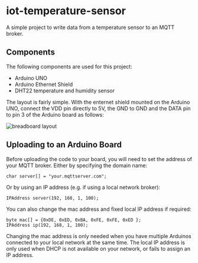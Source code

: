 # iot-temperature-sensor
A simple project to write data from a temperature sensor to an MQTT broker.

## Components

The following components are used for this project:

* Arduino UNO
* Arduino Ethernet Shield
* DHT22 temperature and humidity sensor

The layout is fairly simple.  With the enternet shield mounted on the Arduino UNO, connect the VDD pin directly to 5V, the GND to GND and the DATA pin to pin 3 of the Arduino board as follows:

![breadboard layout](https://cdn.rawgit.com/neilharvey/iot-temperature-sensor/master/breadboard.svg)

## Uploading to an Arduino Board

Before uploading the code to your board, you will need to set the address of your MQTT broker.
Either by specifying the domain name:
```Arduino
char server[] = "your.mqttserver.com";
```
Or by using an IP address (e.g. if using a local network broker):
```Arduino
IPAddress server(192, 168, 1, 100);
```

You can also change the mac address and fixed local IP address if required: 
```Arduino
byte mac[] = {0xDE, 0xED, 0xBA, 0xFE, 0xFE, 0xED };
IPAddress ip(192, 168, 1, 100);
```
Changing the mac address is only needed when you have multiple Arduinos connected to your
local network at the same time.  The local IP address is only used when DHCP is not available on your network, 
or fails to assign an IP address.
